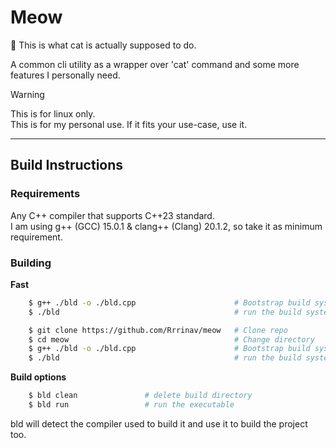 # Meow

🐾 This is what cat is actually supposed to do.

A common cli utility as a wrapper over 'cat' command and some more features I personally need.

> [!WARNING]
> This is for linux only.  
> This is for my personal use. If it fits your use-case, use it.

---

## Build Instructions

### Requirements

Any C++ compiler that supports C++23 standard.  
I am using g++ (GCC) 15.0.1 & clang++ (Clang) 20.1.2, so take it as minimum requirement.

### Building

**Fast**
```bash
    $ g++ ./bld -o ./bld.cpp                      # Bootstrap build system
    $ ./bld                                       # run the build system
```

```bash
    $ git clone https://github.com/Rrrinav/meow   # Clone repo 
    $ cd meow                                     # Change directory
    $ g++ ./bld -o ./bld.cpp                      # Bootstrap build system
    $ ./bld                                       # run the build system
```

**Build options**
```bash
    $ bld clean               # delete build directory
    $ bld run                 # run the executable
```

bld will detect the compiler used to build it and use it to build the project too.
